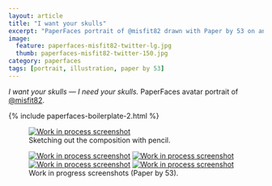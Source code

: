 ```yaml
---
layout: article
title: "I want your skulls"
excerpt: "PaperFaces portrait of @misfit82 drawn with Paper by 53 on an iPad."
image: 
  feature: paperfaces-misfit82-twitter-lg.jpg
  thumb: paperfaces-misfit82-twitter-150.jpg
category: paperfaces
tags: [portrait, illustration, paper by 53]
---
```


<em>I want your skulls &#8212; I need your skulls.</em> PaperFaces avatar portrait of <a href="http://twitter.com/misfit82">@misfit82</a>.

{% include paperfaces-boilerplate-2.html %}

<figure>
	<a href="{{ site.url }}/images/paperfaces-misfit82-process-1-lg.jpg"><img src="{{ site.url }}/images/paperfaces-misfit82-process-1-750.jpg" alt="Work in process screenshot"></a>
	<figcaption>Sketching out the composition with pencil.</figcaption>
</figure>

<figure class="half">
	<a href="{{ site.url }}/images/paperfaces-misfit82-process-2-lg.jpg"><img src="{{ site.url }}/images/paperfaces-misfit82-process-2-600.jpg" alt="Work in process screenshot"></a>
	<a href="{{ site.url }}/images/paperfaces-misfit82-process-3-lg.jpg"><img src="{{ site.url }}/images/paperfaces-misfit82-process-3-600.jpg" alt="Work in process screenshot"></a>
	<a href="{{ site.url }}/images/paperfaces-misfit82-process-4-lg.jpg"><img src="{{ site.url }}/images/paperfaces-misfit82-process-4-600.jpg" alt="Work in process screenshot"></a>
	<a href="{{ site.url }}/images/paperfaces-misfit82-process-5-lg.jpg"><img src="{{ site.url }}/images/paperfaces-misfit82-process-5-600.jpg" alt="Work in process screenshot"></a>
	<figcaption>Work in progress screenshots (Paper by 53).</figcaption>
</figure>